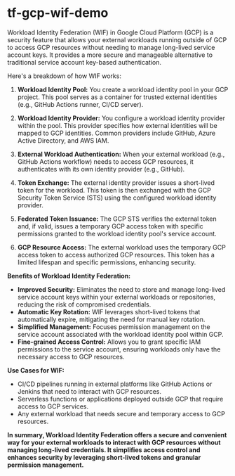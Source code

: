 # tf-gcp-wif-demo

Workload Identity Federation (WIF) in Google Cloud Platform (GCP) is a security feature that allows your external workloads running outside of GCP to access GCP resources without needing to manage long-lived service account keys. It provides a more secure and manageable alternative to traditional service account key-based authentication.

Here's a breakdown of how WIF works:

1. **Workload Identity Pool:** You create a workload identity pool in your GCP project. This pool serves as a container for trusted external identities (e.g., GitHub Actions runner, CI/CD server).

2. **Workload Identity Provider:** You configure a workload identity provider within the pool. This provider specifies how external identities will be mapped to GCP identities. Common providers include GitHub, Azure Active Directory, and AWS IAM.

3. **External Workload Authentication:** When your external workload (e.g., GitHub Actions workflow) needs to access GCP resources, it authenticates with its own identity provider (e.g., GitHub).

4. **Token Exchange:** The external identity provider issues a short-lived token for the workload. This token is then exchanged with the GCP Security Token Service (STS) using the configured workload identity provider.

5. **Federated Token Issuance:** The GCP STS verifies the external token and, if valid, issues a temporary GCP access token with specific permissions granted to the workload identity pool's service account.

6. **GCP Resource Access:** The external workload uses the temporary GCP access token to access authorized GCP resources. This token has a limited lifespan and specific permissions, enhancing security.

**Benefits of Workload Identity Federation:**

* **Improved Security:** Eliminates the need to store and manage long-lived service account keys within your external workloads or repositories, reducing the risk of compromised credentials.
* **Automatic Key Rotation:** WIF leverages short-lived tokens that automatically expire, mitigating the need for manual key rotation.
* **Simplified Management:**  Focuses permission management on the service account associated with the workload identity pool within GCP.
* **Fine-grained Access Control:**  Allows you to grant specific IAM permissions to the service account, ensuring workloads only have the necessary access to GCP resources.

**Use Cases for WIF:**

* CI/CD pipelines running in external platforms like GitHub Actions or Jenkins that need to interact with GCP resources.
* Serverless functions or applications deployed outside GCP that require access to GCP services.
* Any external workload that needs secure and temporary access to GCP resources.

**In summary, Workload Identity Federation offers a secure and convenient way for your external workloads to interact with GCP resources without managing long-lived credentials. It simplifies access control and enhances security by leveraging short-lived tokens and granular permission management.**
